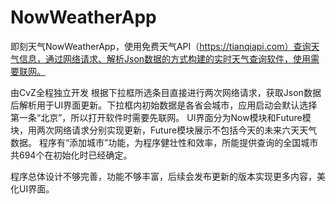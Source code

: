 # NowWeatherApp
即刻天气NowWeatherApp，使用免费天气API（https://tianqiapi.com）查询天气信息，通过网络请求、解析Json数据的方式构建的实时天气查询软件，使用需要联网。

由CvZ全程独立开发
根据下拉框所选条目直接进行两次网络请求，获取Json数据后解析用于UI界面更新。下拉框内初始数据是各省会城市，应用启动会默认选择第一条“北京”，所以打开软件时需要先联网。
UI界面分为Now模块和Future模块，用两次网络请求分别实现更新，Future模块展示不包括今天的未来六天天气数据。
程序有“添加城市”功能，为程序健壮性和效率，所能提供查询的全国城市共694个在初始化时已经确定。

程序总体设计不够完善，功能不够丰富，后续会发布更新的版本实现更多内容，美化UI界面。
